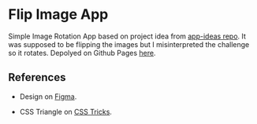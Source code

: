 # Flip Image App

Simple Image Rotation App based on project idea from [app-ideas repo](https://github.com/florinpop17/app-ideas/blob/master/Projects/1-Beginner/Flip-Image-App.md). It was supposed to be flipping the images but I misinterpreted the challenge so it rotates. Depolyed on Github Pages [here](https://ranmerc.github.io/implement-app-ideas/beginner/Flip-Image-App/index.html).

## References

- Design on [Figma](https://www.figma.com/file/Zgqsc87XhNKUbQ7wcjOah6/Flip-Image-App?node-id=0%3A3).

- CSS Triangle on [CSS Tricks](https://css-tricks.com/snippets/css/css-triangle/).
